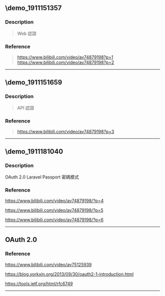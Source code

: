 ## \demo_1911151357

### Description
> Web 認證

### Reference

> https://www.bilibili.com/video/av74879198?p=1
> https://www.bilibili.com/video/av74879198?p=2

-------

## \demo_1911151659

### Description
> API 認證

### Reference

> https://www.bilibili.com/video/av74879198?p=3

------

## \demo_1911181040

### Description
OAuth 2.0
Laravel Passport 密碼模式

### Reference
https://www.bilibili.com/video/av74879198/?p=4

https://www.bilibili.com/video/av74879198/?p=5

https://www.bilibili.com/video/av74879198/?p=6


-----------


## OAuth 2.0

### Reference

https://www.bilibili.com/video/av75125939

https://blog.yorkxin.org/2013/09/30/oauth2-1-introduction.html

https://tools.ietf.org/html/rfc6749

--------


